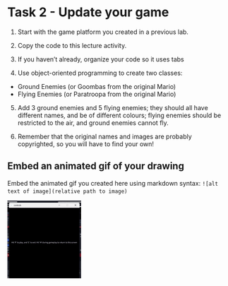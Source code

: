 # Task 2 - Update your game

1. Start with the game platform you created in a previous lab.

2. Copy the code to this lecture activity.

3. If you haven’t already, organize your code so it uses tabs

4. Use object-oriented programming to create two classes:
  - Ground Enemies (or Goombas from the original Mario)
  - Flying Enemies (or Paratroopa from the original Mario)

5. Add 3 ground enemies and 5 flying enemies; they should all have different names, and be of different colours; flying enemies should be restricted to the air, and ground enemies cannot fly.

6. Remember that the original names and images are probably copyrighted, so you will have to find your own!

## Embed an animated gif of your drawing

Embed the animated gif you created here using markdown syntax: `![alt text of image](relative path to image)`

![task2](task2.gif)